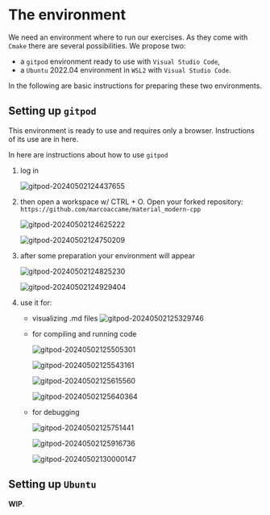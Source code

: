 

# The environment

We need an environment where to run our exercises. As they come with `Cmake` there are several possibilities. We propose two:

- a  `gitpod` environment ready to use with `Visual Studio Code`,
- a `Ubuntu` 2022.04 environment in `WSL2` with `Visual Studio Code`.



In the following are basic instructions for preparing these two environments.



## Setting up `gitpod`



This environment is ready to use and requires only a browser. Instructions of its use are in here.

In here are instructions about how to use `gitpod`



1. log in

   ![gitpod-20240502124437655](./environment.assets/gitpod-20240502124437655.png)

2. then open a workspace w/ CTRL + O. Open your forked repository: `https://github.com/marcoaccame/material_modern-cpp`

   ![gitpod-20240502124625222](./environment.assets/gitpod-20240502124625222.png)

   ![gitpod-20240502124750209](./environment.assets/gitpod-20240502124750209.png)

4. after some preparation your environment will appear

   ![gitpod-20240502124825230](./environment.assets/gitpod-20240502124825230.png)

   ![gitpod-20240502124929404](./environment.assets/gitpod-20240502124929404.png)

5. use it for:

   - visualizing .md files
     ![gitpod-20240502125329746](./environment.assets/gitpod-20240502125329746.png)
   
   - for compiling and running code
   
     ![gitpod-20240502125505301](./environment.assets/gitpod-20240502125505301.png)
   
     ![gitpod-20240502125543161](./environment.assets/gitpod-20240502125543161.png)
   
     ![gitpod-20240502125615560](./environment.assets/gitpod-20240502125615560.png)
   
     ![gitpod-20240502125640364](./environment.assets/gitpod-20240502125640364.png)
   
   - for debugging
   
     ![gitpod-20240502125751441](./environment.assets/gitpod-20240502125751441.png)
   
     ![gitpod-20240502125916736](./environment.assets/gitpod-20240502125916736.png)
   
     ![gitpod-20240502130000147](./environment.assets/gitpod-20240502130000147.png)
   
     



## Setting up `Ubuntu`

**WIP**.





